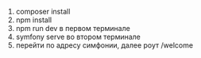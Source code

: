 1. composer install
2. npm install
3. npm run dev в первом терминале
4. symfony serve во втором терминале
5. перейти по адресу симфонии, далее роут /welcome